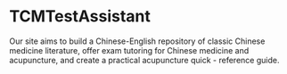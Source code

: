 # TCMTestAssistant
Our site aims to build a Chinese-English repository of classic Chinese medicine literature, offer exam tutoring for Chinese medicine and acupuncture, and create a practical acupuncture quick - reference guide. 
